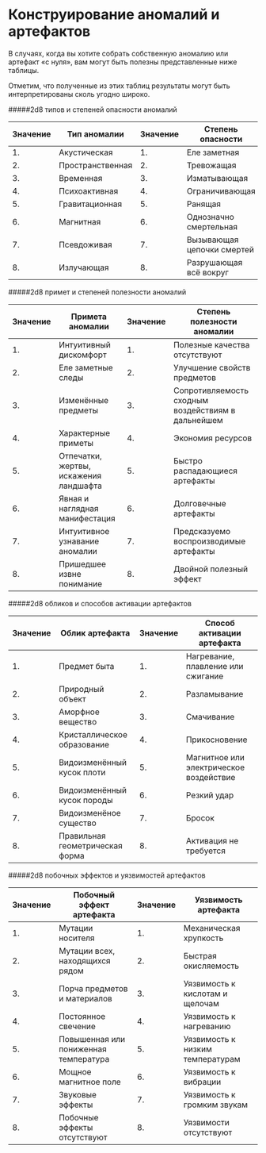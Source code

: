 # Конструирование аномалий и артефактов

В случаях, когда вы хотите собрать собственную аномалию или артефакт «с нуля», вам могут быть полезны представленные ниже таблицы.

Отметим, что полученные из этих таблиц результаты могут быть интерпретированы сколь угодно широко.

#####2d8 типов и степеней опасности аномалий

|Значение|Тип аномалии|Значение|Степень опасности|
|--- |--- |--- |--- |
|1.|Акустическая|1.|Еле заметная|
|2.|Пространственная|2.|Тревожащая|
|3.|Временная|3.|Изматывающая|
|4.|Психоактивная|4.|Ограничивающая|
|5.|Гравитационная|5.|Ранящая|
|6.|Магнитная|6.|Однозначно смертельная|
|7.|Псевдоживая|7.|Вызывающая цепочки смертей|
|8.|Излучающая|8.|Разрушающая всё вокруг|

#####2d8 примет и степеней полезности аномалий

|Значение|Примета аномалии|Значение|Степень полезности аномалии|
|--- |--- |--- |--- |
|1.|Интуитивный дискомфорт|1.|Полезные качества отсутствуют|
|2.|Еле заметные следы|2.|Улучшение свойств предметов|
|3.|Изменённые предметы|3.|Сопротивляемость сходным воздействиям в дальнейшем|
|4.|Характерные приметы|4.|Экономия ресурсов|
|5.|Отпечатки, жертвы, искажения ландшафта|5.|Быстро распадающиеся артефакты|
|6.|Явная и наглядная манифестация|6.|Долговечные артефакты|
|7.|Интуитивное узнавание аномалии|7.|Предсказуемо воспроизводимые артефакты|
|8.|Пришедшее извне понимание|8.|Двойной полезный эффект|

#####2d8 обликов и способов активации артефактов

|Значение|Облик артефакта|Значение|Способ активации артефакта|
|--- |--- |--- |--- |
|1.|Предмет быта|1.|Нагревание, плавление или сжигание|
|2.|Природный объект|2.|Разламывание|
|3.|Аморфное вещество|3.|Смачивание|
|4.|Кристаллическое образование|4.|Прикосновение|
|5.|Видоизменённый кусок плоти|5.|Магнитное или электрическое воздействие|
|6.|Видоизменённый кусок породы|6.|Резкий удар|
|7.|Видоизменёное существо|7.|Бросок|
|8.|Правильная геометрическая форма|8.|Активация не требуется|

#####2d8 побочных эффектов и уязвимостей артефактов

|Значение|Побочный эффект артефакта|Значение|Уязвимость артефакта|
|--- |--- |--- |--- |
|1.|Мутации носителя|1.|Механическая хрупкость|
|2.|Мутации всех, находящихся рядом|2.|Быстрая окисляемость|
|3.|Порча предметов и материалов|3.|Уязвимость к кислотам и щелочам|
|4.|Постоянное свечение|4.|Уязвимость к нагреванию|
|5.|Повышенная или пониженная температура|5.|Уязвимость к низким температурам|
|6.|Мощное магнитное поле|6.|Уязвимость к вибрации|
|7.|Звуковые эффекты|7.|Уязвимость к громким звукам|
|8.|Побочные эффекты отсутствуют|8.|Уязвимости отсутствуют|